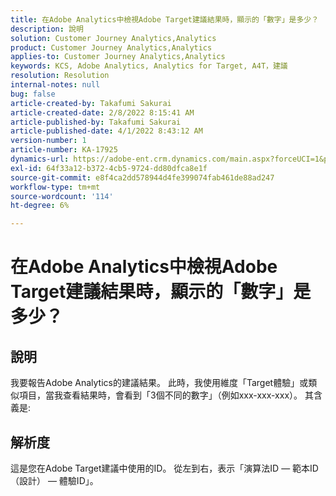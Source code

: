 ```yaml
---
title: 在Adobe Analytics中檢視Adobe Target建議結果時，顯示的「數字」是多少？
description: 說明
solution: Customer Journey Analytics,Analytics
product: Customer Journey Analytics,Analytics
applies-to: Customer Journey Analytics,Analytics
keywords: KCS, Adobe Analytics, Analytics for Target, A4T，建議
resolution: Resolution
internal-notes: null
bug: false
article-created-by: Takafumi Sakurai
article-created-date: 2/8/2022 8:15:41 AM
article-published-by: Takafumi Sakurai
article-published-date: 4/1/2022 8:43:12 AM
version-number: 1
article-number: KA-17925
dynamics-url: https://adobe-ent.crm.dynamics.com/main.aspx?forceUCI=1&pagetype=entityrecord&etn=knowledgearticle&id=5fe15f46-b788-ec11-93b0-00224805eb8d
exl-id: 64f33a12-b372-4cb5-9724-dd80dfca8e1f
source-git-commit: e8f4ca2dd578944d4fe399074fab461de88ad247
workflow-type: tm+mt
source-wordcount: '114'
ht-degree: 6%

---
```


# 在Adobe Analytics中檢視Adobe Target建議結果時，顯示的「數字」是多少？

## 說明

我要報告Adobe Analytics的建議結果。 此時，我使用維度「Target體驗」或類似項目，當我查看結果時，會看到「3個不同的數字」（例如xxx-xxx-xxx）。 其含義是:

## 解析度


這是您在Adobe Target建議中使用的ID。 從左到右，表示「演算法ID — 範本ID（設計） — 體驗ID」。

